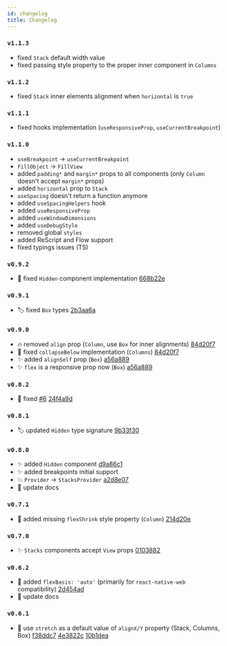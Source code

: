 ```yaml
---
id: changelog
title: Changelog
---
```


### `v1.1.3`

- fixed `Stack` default width value
- fixed passing style property to the proper inner component in `Columns`

### `v1.1.2`

- fixed `Stack` inner elements alignment when `horizontal` is `true`

### `v1.1.1`

- fixed hooks implementation (`useResponsiveProp`, `useCurrentBreakpoint`)

### `v1.1.0`

- `useBreakpoint` → `useCurrentBreakpoint`
- `FillObject` → `FillView`
- added `padding*` and `margin*` props to all components (only `Column` doesn't accept `margin*` props)
- added `horizontal` prop to `Stack`
- `useSpacing` doesn't return a function anymore
- added `useSpacingHelpers` hook
- added `useResponsiveProp`
- added `useWindowDimensions`
- added `useDebugStyle`
- removed global `styles`
- added ReScript and Flow support
- fixed typings issues (TS)

### `v0.9.2`

- 🐛 fixed `Hidden` component implementation [668b22e](https://github.com/mobily/stacks/commit/668b22e91182179a44b20c3f228f4db39bb98b05)

### `v0.9.1`

- 🏷️ fixed `Box` types [2b3aa6a](https://github.com/mobily/stacks/commit/2b3aa6a5c6d53e62bdb71915f811330399e054c6)

### `v0.9.0`

- 🔥 removed `align` prop (`Column`, use `Box` for inner alignments) [84d20f7](https://github.com/mobily/stacks/commit/84d20f7b92710ddd5e28d52b68a43b90827d0c8d)
- 🐛 fixed `collapseBelow` implementation (`Columns`) [84d20f7](https://github.com/mobily/stacks/commit/84d20f7b92710ddd5e28d52b68a43b90827d0c8d)
- ✨ added `alignSelf` prop (`Box`) [a56a889](https://github.com/mobily/stacks/commit/a56a889e5429d4cef0cd097e968f72d62d473cb5)
- ✨ `flex` is a responsive prop now (`Box`) [a56a889](https://github.com/mobily/stacks/commit/a56a889e5429d4cef0cd097e968f72d62d473cb5)

### `v0.8.2`

- 🐛 fixed [#6](https://github.com/mobily/stacks/issues/6) [24f4a9d](https://github.com/mobily/stacks/commit/24f4a9d9512347175bc015bcd40cc77d2e6d8008)

### `v0.8.1`

- 🏷️ updated `Hidden` type signature [9b33f30](https://github.com/mobily/stacks/commit/9b33f302d5e3e04d0ae2b479f0a3bb8f9d2b9dd5)

### `v0.8.0`

- ✨ added `Hidden` component [d9a86c1](https://github.com/mobily/stacks/commit/d9a86c110c2854f5f11d58d7f20a5e5ae1a819c9)
- ✨ added breakpoints initial support
- 💥 `Provider` → `StacksProvider` [a2d8e07](https://github.com/mobily/stacks/commit/a2d8e075b73169b89fe4b46810f02e7cc14b1d44)
- 📝 update docs

### `v0.7.1`

- 🐛 added missing `flexShrink` style property (`Column`) [214d20e](https://github.com/mobily/stacks/commit/214d20e2fd827714bafbebc886218c6a568246b9)

### `v0.7.0`

- ✨ `Stacks` components accept `View` props [0103882](https://github.com/mobily/stacks/commit/010388266d07f21d5d5873754f7263633ff10112)

### `v0.6.2`

- 🔧 added `flexBasis: 'auto'` (primarily for `react-native-web` compatibility) [2d454ad](https://github.com/mobily/stacks/commit/2d454addabe3bfdbd701e84d86db89d4bf052b1c)
- 📝 update docs

### `v0.6.1`

- 🔧 use `stretch` as a default value of `alignX/Y` property (Stack, Columns, Box) [f38ddc7](https://github.com/mobily/stacks/commit/f38ddc74b25fff0c8217a475b7dbf6bcb779692c) [4e3822c](https://github.com/mobily/stacks/commit/4e3822c1f5aca3277a3d31860e2ca3f1a0b35a7b) [10b1dea](https://github.com/mobily/stacks/commit/10b1dea042d4dd4380e5a9459096eea7134f1e1e)

